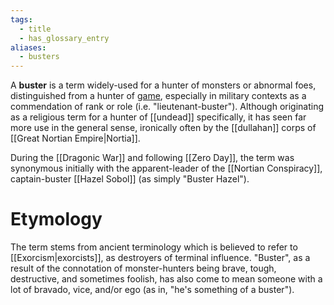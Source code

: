 ```yaml
---
tags:
  - title
  - has_glossary_entry
aliases:
  - busters
---
```


A **buster** is a term widely-used for a hunter of monsters or abnormal foes, distinguished from a hunter of [game](https://en.m.wikipedia.org/wiki/Game_(hunting)), especially in military contexts as a commendation of rank or role (i.e. "lieutenant-buster"). Although originating as a religious term for a hunter of [[undead]] specifically, it has seen far more use in the general sense, ironically often by the [[dullahan]] corps of [[Great Nortian Empire|Nortia]].

During the [[Dragonic War]] and following [[Zero Day]], the term was synonymous initially with the apparent-leader of the [[Nortian Conspiracy]], captain-buster [[Hazel Sobol]] (as simply "Buster Hazel"). 

# Etymology
The term stems from ancient terminology which is believed to refer to [[Exorcism|exorcists]], as destroyers of terminal influence. "Buster", as a result of the connotation of monster-hunters being brave, tough, destructive, and sometimes foolish, has also come to mean someone with a lot of bravado, vice, and/or ego (as in, "he's something of a buster").